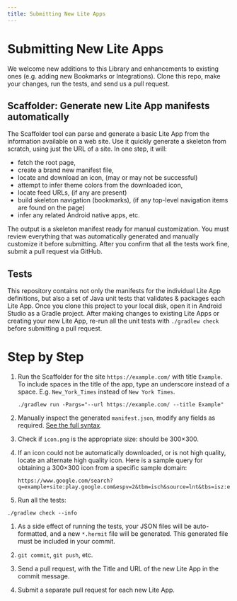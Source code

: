 ```yaml
---
title: Submitting New Lite Apps
---
```


# Submitting New Lite Apps

We welcome new additions to this Library and enhancements to existing ones (e.g. adding new Bookmarks or Integrations). Clone this repo, make your changes, run the tests, and send us a pull request.

## Scaffolder: Generate new Lite App manifests automatically

The Scaffolder tool can parse and generate a basic Lite App from the information available on a web site. Use it quickly generate a skeleton from scratch, using just the URL of a site. In one step, it will:

- fetch the root page,
- create a brand new manifest file,
- locate and download an icon, (may or may not be successful)
- attempt to infer theme colors from the downloaded icon,
- locate feed URLs, (if any are present)
- build skeleton navigation (bookmarks), (if any top-level navigation items are found on the page)
- infer any related Android native apps, etc.

The output is a skeleton manifest ready for manual customization. You must review everything that was automatically generated and manually customize it before submitting. After you confirm that all the tests work fine, submit a pull request via GitHub.

## Tests

This repository contains not only the manifests for the individual Lite App definitions, but also a set of Java unit tests that validates & packages each Lite App. Once you clone this project to your local disk, open it in Android Studio as a Gradle project. After making changes to existing Lite Apps or creating your new Lite App, re-run all the unit tests with `./gradlew check` before submitting a pull request.

# Step by Step

1. Run the Scaffolder for the site `https://example.com/` with title `Example`. To include spaces in the title of the app, type an underscore instead of a space. E.g. `New_York_Times` instead of `New York Times`.

    ```
    ./gradlew run -Pargs="--url https://example.com/ --title Example"
    ```

1. Manually inspect the generated `manifest.json`, modify any fields as required. [See the full syntax](README.md).

1. Check if `icon.png` is the appropriate size: should be 300×300.

1. If an icon could not be automatically downloaded, or is not high quality, locate an alternate high quality icon. Here is a sample query for obtaining a 300×300 icon from a specific sample domain:

    ```
    https://www.google.com/search?q=example+site:play.google.com&espv=2&tbm=isch&source=lnt&tbs=isz:ex,iszw:300,iszh:300
    ```

1. Run all the tests:

  ```
  ./gradlew check --info
  ```

1. As a side effect of running the tests, your JSON files will be auto-formatted, and a new `*.hermit` file will be generated. This generated file must be included in your commit.

1. `git commit`, `git push`, etc.

1. Send a pull request, with the Title and URL of the new Lite App in the commit message.

1. Submit a separate pull request for each new Lite App.
